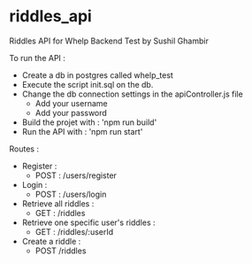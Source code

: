 # riddles_api
Riddles API for Whelp Backend Test by Sushil Ghambir

To run the API : 
  - Create a db in postgres called whelp_test
  - Execute the script init.sql on the db.
  - Change the db connection settings in the apiController.js file
    - Add your username
    - Add your password
  - Build the projet with : 'npm run build'
  - Run the API with : 'npm run start'
  
 
 
Routes :  
  - Register : 
    - POST : /users/register
  - Login : 
    - POST : /users/login
  - Retrieve all riddles :
    - GET : /riddles
  - Retrieve one specific user's riddles :
    - GET : /riddles/:userId
  - Create a riddle : 
    - POST /riddles
